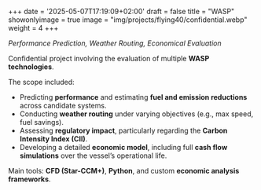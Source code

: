 +++
date = '2025-05-07T17:19:09+02:00'
draft = false
title = "WASP"
showonlyimage = true
image = "img/projects/flying40/confidential.webp"
weight = 4
+++

*Performance Prediction, Weather Routing, Economical Evaluation*

<!--more-->

Confidential project involving the evaluation of multiple **WASP technologies**.

The scope included:

* Predicting **performance** and estimating **fuel and emission reductions** across candidate systems.
* Conducting **weather routing** under varying objectives (e.g., max speed, fuel savings).
* Assessing **regulatory impact**, particularly regarding the **Carbon Intensity Index (CII)**.
* Developing a detailed **economic model**, including full **cash flow simulations** over the vessel’s operational life.


Main tools: **CFD (Star-CCM+)**, **Python**, and custom **economic analysis frameworks**.